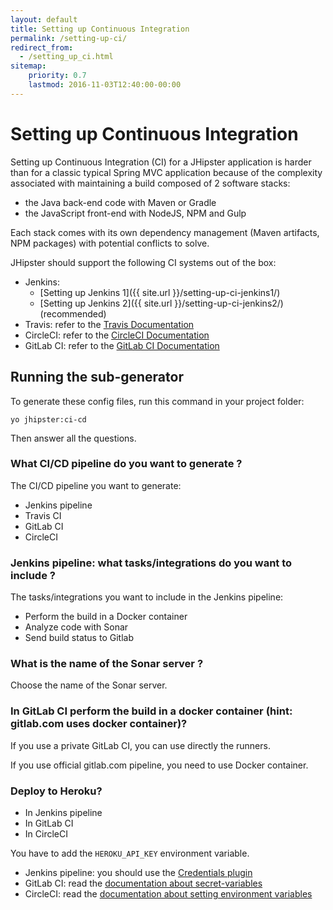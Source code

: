 ```yaml
---
layout: default
title: Setting up Continuous Integration
permalink: /setting-up-ci/
redirect_from:
  - /setting_up_ci.html
sitemap:
    priority: 0.7
    lastmod: 2016-11-03T12:40:00-00:00
---
```


# <i class="fa fa-stethoscope"></i> Setting up Continuous Integration

Setting up Continuous Integration (CI) for a JHipster application is harder than for a classic typical Spring MVC application because of the complexity associated with maintaining a build composed of 2 software stacks:

- the Java back-end code with Maven or Gradle
- the JavaScript front-end with NodeJS, NPM and Gulp

Each stack comes with its own dependency management (Maven artifacts, NPM packages) with potential conflicts to solve.

JHipster should support the following CI systems out of the box:

- Jenkins:
    - [Setting up Jenkins 1]({{ site.url }}/setting-up-ci-jenkins1/)
    - [Setting up Jenkins 2]({{ site.url }}/setting-up-ci-jenkins2/) (recommended)
- Travis: refer to the [Travis Documentation](https://docs.travis-ci.com/user/getting-started/)
- CircleCI: refer to the [CircleCI Documentation](https://circleci.com/docs/getting-started/)
- GitLab CI: refer to the [GitLab CI Documentation](https://about.gitlab.com/gitlab-ci/)

## Running the sub-generator

To generate these config files, run this command in your project folder:

`yo jhipster:ci-cd`

Then answer all the questions.


### What CI/CD pipeline do you want to generate ?

The CI/CD pipeline you want to generate:

- Jenkins pipeline
- Travis CI
- GitLab CI
- CircleCI

### Jenkins pipeline: what tasks/integrations do you want to include ?

The tasks/integrations you want to include in the Jenkins pipeline:

- Perform the build in a Docker container
- Analyze code with Sonar
- Send build status to Gitlab

### What is the name of the Sonar server ?

Choose the name of the Sonar server.

### In GitLab CI perform the build in a docker container (hint: gitlab.com uses docker container)?

If you use a private GitLab CI, you can use directly the runners.

If you use official gitlab.com pipeline, you need to use Docker container.

### Deploy to Heroku?

- In Jenkins pipeline
- In GitLab CI
- In CircleCI

You have to add the `HEROKU_API_KEY` environment variable.

- Jenkins pipeline: you should use the [Credentials plugin](https://wiki.jenkins-ci.org/display/JENKINS/Credentials+Plugin)
- GitLab CI: read the [documentation about secret-variables](https://docs.gitlab.com/ce/ci/variables/#secret-variables)
- CircleCI: read the [documentation about setting environment variables](https://circleci.com/docs/environment-variables/#setting-environment-variables-for-all-commands-without-adding-them-to-git)
